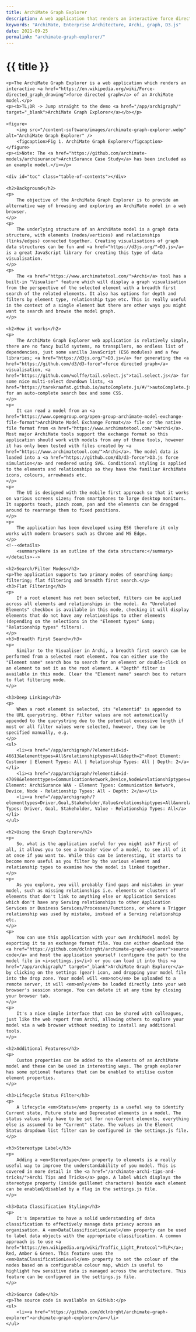 ```yaml
---
title: ArchiMate Graph Explorer
description: A web application that renders an interactive force directed graph of an ArchiMate model.
keywords: "ArchiMate, Enterprise Architecture, Archi, graph, D3.js"
date: 2021-09-25
permalink: "archimate-graph-explorer/"
---
```


# {{ title }}

    <p>The ArchiMate Graph Explorer is a web application which renders an interactive <a href="https://en.wikipedia.org/wiki/Force-directed_graph_drawing">force directed graph</a> of an ArchiMate model.</p>
    <p><b>TL;DR -> Jump straight to the demo <a href="/app/archigraph/" target="_blank">ArchiMate Graph Explorer</a></b></p>

    <figure>
        <img src="/content-software/images/archimate-graph-explorer.webp" alt="ArchiMate Graph Explorer" />
        <figcaption>Fig 1. ArchiMate Graph Explorer</figcaption>
    </figure>
    <p><i>Note: The <a href="https://github.com/archimate-models/archisurance">ArchiSurance Case Study</a> has been included as an example model.</i></p>

    <div id="toc" class="table-of-contents"></div>

    <h2>Background</h2>
    <p>
        The objective of the ArchiMate Graph Explorer is to provide an alternative way of browsing and exploring an ArchiMate model in a web browser. 
    </p>
    <p>
        The underlying structure of an ArchiMate model is a graph data structure, with elements (nodes/vertices) and relationships (links/edges) connected together. Creating visualisations of graph data structures can be fun and <a href="https://d3js.org/">D3.js</a> is a great JavaScript library for creating this type of data visualisation.
    </p>			
    <p>
        The <a href="https://www.archimatetool.com/">Archi</a> tool has a built-in "Visualier" feature which will display a graph visualisation from the perspective of the selected element with a breadth first search of the related elements. It also has options for depth and filters by element type, relationship type etc. This is really useful in the context of a single element but there are other ways you might want to search and browse the model graph.
    </p>

    <h2>How it works</h2>
    <p>
        The ArchiMate Graph Explorer web application is relatively simple, there are no fancy build systems, no transpilers, no endless list of dependencies, just some vanilla JavaScript (ES6 modules) and a few libraries; <a href="https://d3js.org/">D3.js</a> for generating the <a href="https://github.com/d3/d3-force">force directed graph</a> visualisation, <a href="https://github.com/wolffe/tail.select.js">tail.select.js</a> for some nice multi-select downdown lists, <a href="https://tarekraafat.github.io/autoComplete.js/#/">autoComplete.js</a> for an auto-complete search box and some CSS. 
    </p>
    <p>
        It can read a model from an <a href="https://www.opengroup.org/open-group-archimate-model-exchange-file-format">ArchiMate Model Exchange Format</a> file or the native file format from <a href="https://www.archimatetool.com/">Archi</a>. Most major ArchiMate tools support the exchange format so this application should work with models from any of those tools, however it has only been tested with files created by <a href="https://www.archimatetool.com/">Archi</a>. The model data is loaded into a <a href="https://github.com/d3/d3-force">D3.js force simulation</a> and rendered using SVG. Conditional styling is applied to the elements and relationships so they have the familiar ArchiMate icons, colours, arrowheads etc.
    </p>
    <p>
        The UI is designed with the mobile first approach so that it works on various screens sizes; from smartphones to large desktop monitors. It supports touch, pinch zoom, pan and the elements can be dragged around to rearrange them to fixed positions.
    </p>
    <p>
        The application has been developed using ES6 therefore it only works with modern browsers such as Chrome and MS Edge.
    </p>
    <!--<details>
        <summary>Here is an outline of the data structure:</summary>			
    </details>-->
    
    <h2>Search/Filter Modes</h2>
    <p>The application supports two primary modes of searching &amp; filtering; flat filtering and breadth first search.</p>
    <h3>Flat Filtering</h3>
    <p>
        If a root element has not been selected, filters can be applied across all elements and relationships in the model. An "Unrelated Elements" checkbox is available in this mode, checking it will display elements that do not have any relationships to other elements (depending on the selections in the "Element types" &amp; "Relationship types" filters).
    </p>
    <h3>Breadth First Search</h3>
    <p>
        Similar to the Visualiser in Archi, a breadth first search can be performed from a selected root element. You can either use the "Element name" search box to search for an element or double-click on an element to set it as the root element. A "Depth" filter is available in this mode. Clear the "Element name" search box to return to flat filtering mode.
    </p>

    <h3>Deep Linking</h3>
    <p>
        When a root element is selected, its "elementid" is appended to the URL querystring. Other filter values are not automatically appended to the querystring due to the potential excessive length if most or all filter values were selected, however, they can be specified manually, e.g.
    </p>
    <ul>
        <li><a href="/app/archigraph/?elementid=id-46613&elementtypes=All&relationshiptypes=All&depth=2">Root Element: Customer | Element Types: All | Relationship Types: All | Depth: 2</a></li>
        <li><a href="/app/archigraph/?elementid=id-47098&elementtypes=CommunicationNetwork,Device,Node&relationshiptypes=All&depth=2">Root Element: ArchiSurance WAN - Element Types: Communication Network, Device, Node - Relationship Types: All - Depth: 2</a></li>
        <li><a href="/app/archigraph/?elementtypes=Driver,Goal,Stakeholder,Value&relationshiptypes=All&unrelatedelements=false">Element Types: Driver, Goal, Stakeholder, Value - Relationship Types: All</a></li>
    </ul>
    
    <h2>Using the Graph Explorer</h2>
    <p>
        So, what is the application useful for you might ask? First of all, it allows you to see a broader view of a model, to see all of it at once if you want to. While this can be interesting, it starts to become more useful as you filter by the various element and relationship types to examine how the model is linked together. 
    </p>
    <p>
        As you explore, you will probably find gaps and mistakes in your model, such as missing relationships i.e. elements or clusters of elements that don't link to anything else or Application Services which don't have any Serving relationships to other Application Services or Business Services/Processes/Functions, or where a Trigger relationship was used by mistake, instead of a Serving relationship etc.
    </p>
    <p>
        You can use this application with your own ArchiModel model by exporting it to an exchange format file. You can either download the <a href="https://github.com/dclnbrght/archimate-graph-explorer">source code</a> and host the application yourself (configure the path to the model file in <i>settings.js</i>) or you can load it into this <a href="/app/archigraph/" target="_blank">ArchiMate Graph Explorer</a> by clicking on the settings (gear) icon, and dropping your model file into the drop zone. Your model will <em>not</em> be uploaded to a remote server, it will <em>only</em> be loaded directly into your web browser's session storage. You can delete it at any time by closing your browser tab.				
    </p>
    <p>
        It's a nice simple interface that can be shared with colleagues, just like the web report from Archi, allowing others to explore your model via a web browser without needing to install any additional tools.
    </p>

    <h2>Additional Features</h2>
    <p>
        Custom properties can be added to the elements of an ArchiMate model and these can be used in interesting ways. The graph explorer has some optional features that can be enabled to utilise custom element properties.  
    </p>

    <h3>Lifecycle Status Filter</h3>
    <p>
        A lifecycle <em>Status</em> property is a useful way to identify Current state, Future state and Deprecated elements in a model. The status values only have to be set for non-Current elements, everything else is assumed to be "Current" state. The values in the Element Status dropdown list filter can be configured in the settings.js file.
    </p>

    <h3>Stereotype Label</h3>
    <p>
        Adding a <em>Stereotype</em> property to elements is a really useful way to improve the understandability of you model. This is covered in more detail in the <a href="/archimate-archi-tips-and-tricks/">Archi Tips and Tricks</a> page. A label which displays the stereotype property (inside guillemet characters) beside each element can be enabled/disabled by a flag in the settings.js file.
    </p>

    <h3>Data Classification Styling</h3>
    <p>
        It's imperative to have a solid understanding of data classification to effectively manage data privacy across an organisation. A <em>DataClassificationLevel</em> property can be used to label data objects with the appropriate classification. A common approach is to use <a href="https://en.wikipedia.org/wiki/Traffic_Light_Protocol">TLP</a>; Red, Amber & Green. This feature uses the <em>DataClassificationLevel</em> property to set the colour of the nodes based on a configurable colour map, which is useful to  highlight how sensitive data is managed across the architecture. This feature can be configured in the settings.js file.
    </p>
    
    <h2>Source Code</h2>
    <p>The source code is available on GitHub:</p>
    <ul>
        <li><a href="https://github.com/dclnbrght/archimate-graph-explorer">archimate-graph-explorer</a></li>
    </ul>

<div id="comments" class="comments"></div>